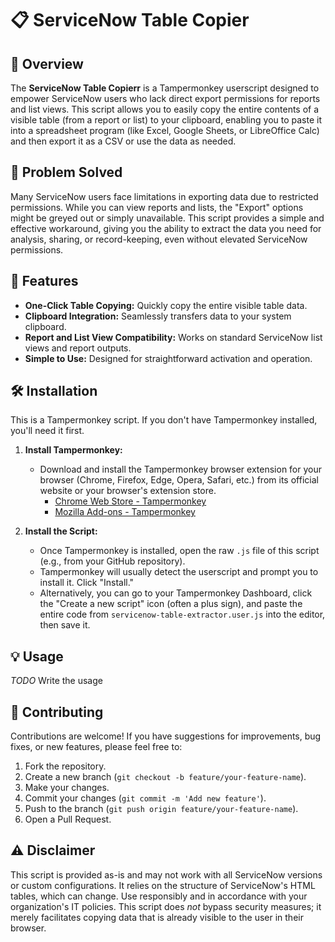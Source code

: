 # 📋 ServiceNow Table Copier

## 📄 Overview

The **ServiceNow Table Copierr** is a Tampermonkey userscript designed to empower ServiceNow users who lack direct export permissions for reports and list views. This script allows you to easily copy the entire contents of a visible table (from a report or list) to your clipboard, enabling you to paste it into a spreadsheet program (like Excel, Google Sheets, or LibreOffice Calc) and then export it as a CSV or use the data as needed.

## 🌟 Problem Solved

Many ServiceNow users face limitations in exporting data due to restricted permissions. While you can view reports and lists, the "Export" options might be greyed out or simply unavailable. This script provides a simple and effective workaround, giving you the ability to extract the data you need for analysis, sharing, or record-keeping, even without elevated ServiceNow permissions.

## 🚀 Features

* **One-Click Table Copying:** Quickly copy the entire visible table data.
* **Clipboard Integration:** Seamlessly transfers data to your system clipboard.
* **Report and List View Compatibility:** Works on standard ServiceNow list views and report outputs.
* **Simple to Use:** Designed for straightforward activation and operation.

## 🛠️ Installation

This is a Tampermonkey script. If you don't have Tampermonkey installed, you'll need it first.

1.  **Install Tampermonkey:**
    * Download and install the Tampermonkey browser extension for your browser (Chrome, Firefox, Edge, Opera, Safari, etc.) from its official website or your browser's extension store.
        * [Chrome Web Store - Tampermonkey](https://chrome.google.com/webstore/detail/tampermonkey/dhdgffkkebhmkfjojejmpbldmpobfkfo?hl=en)
        * [Mozilla Add-ons - Tampermonkey](https://addons.mozilla.org/en-US/firefox/addon/tampermonkey/)

2.  **Install the Script:**
    * Once Tampermonkey is installed, open the raw `.js` file of this script (e.g., from your GitHub repository).
    * Tampermonkey will usually detect the userscript and prompt you to install it. Click "Install."
    * Alternatively, you can go to your Tampermonkey Dashboard, click the "Create a new script" icon (often a plus sign), and paste the entire code from `servicenow-table-extractor.user.js` into the editor, then save it.

## 💡 Usage

_TODO_ Write the usage

## 🤝 Contributing

Contributions are welcome! If you have suggestions for improvements, bug fixes, or new features, please feel free to:

1.  Fork the repository.
2.  Create a new branch (`git checkout -b feature/your-feature-name`).
3.  Make your changes.
4.  Commit your changes (`git commit -m 'Add new feature'`).
5.  Push to the branch (`git push origin feature/your-feature-name`).
6.  Open a Pull Request.

## ⚠️ Disclaimer

This script is provided as-is and may not work with all ServiceNow versions or custom configurations. It relies on the structure of ServiceNow's HTML tables, which can change. Use responsibly and in accordance with your organization's IT policies. This script does *not* bypass security measures; it merely facilitates copying data that is already visible to the user in their browser.